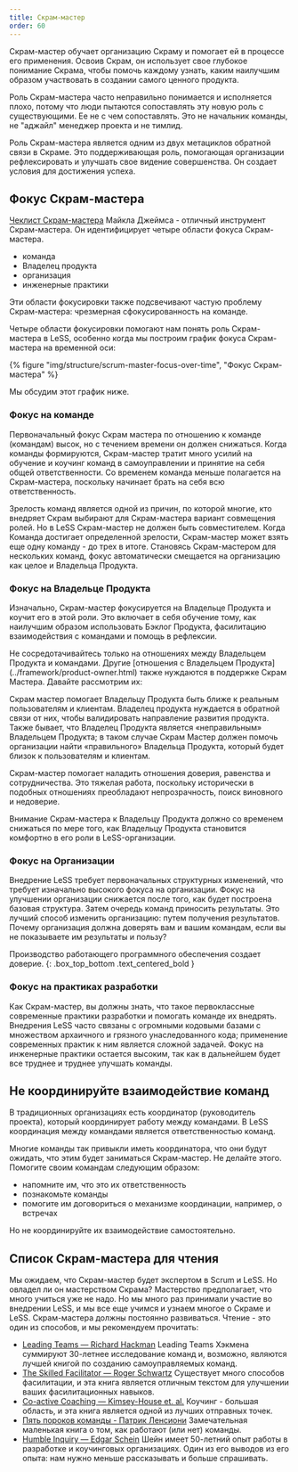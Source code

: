 ```yaml
---
title: Скрам-мастер
order: 60
---
```


Скрам-мастер обучает организацию Скраму  и помогает ей в процессе его применения. Освоив Скрам, он использует свое глубокое понимание Скрама, чтобы помочь каждому узнать, каким наилучшим образом участвовать в создании самого ценного продукта.

Роль Скрам-мастера часто неправильно понимается и исполняется плохо, потому что люди пытаются сопоставлять эту новую роль с существующими. Ее не с чем сопоставлять. Это не начальник команды, не "аджайл" менеджер проекта и не тимлид.

Роль Скрам-мастера является одним из двух метациклов обратной связи в Скраме. Это поддерживающая роль, помогающая организации рефлексировать и улучшать свое видение совершенства. Он создает условия для достижения успеха.

## Фокус Скрам-мастера

[Чеклист Скрам-мастера](http://www.scrummasterchecklist.org) Майкла Джеймса - отличный инструмент Скрам-мастера. Он идентифицирует четыре области фокуса Скрам-мастера.

* команда
* Владелец продукта
* организация
* инженерные практики

Эти области фокусировки также подсвечивают частую проблему Скрам-мастера: чрезмерная сфокусированность на команде.

Четыре области фокусировки помогают нам понять роль Скрам-мастера в LeSS, особенно когда мы построим график фокуса Скрам-мастера на временной оси:

<div>
    {% figure "img/structure/scrum-master-focus-over-time", "Фокус Скрам-мастера" %}
</div>

Мы обсудим этот график ниже.

### Фокус на команде

Первоначальный фокус Скрам мастера по отношению к команде (командам) высок, но с течением времени он должен снижаться. Когда команды формируются, Скрам-мастер тратит много усилий на обучение и коучинг команд в самоуправлении и принятие на себя общей ответственности. Со временем команда меньше полагается на Скрам-мастера, поскольку начинает брать на себя всю ответственность.

Зрелость команд является одной из причин, по которой многие, кто внедряет Скрам выбирают для Скрам-мастера вариант совмещения ролей. Но в LeSS Скрам-мастер не должен быть совместителем. Когда Команда достигает определенной зрелости, Скрам-мастер может взять еще одну команду - до трех в итоге. Становясь Скрам-мастером для нескольких команд, фокус автоматически смещается на организацию как целое и Владельца Продукта.

### Фокус на Владельце Продукта

Изначально, Скрам-мастер фокусируется на Владельце Продукта и коучит его в этой роли. Это включает в себя обучение тому, как наилучшим образом использовать Бэклог Продукта, фасилитацию взаимодействия с командами и помощь в рефлексии.

Не сосредотачивайтесь только на отношениях между Владельцем Продукта и командами. Другие [отношения с Владельцем Продукта] (../framework/product-owner.html) также нуждаются в поддержке Скрам Мастера. Давайте рассмотрим их:

Скрам мастер помогает Владельцу Продукта быть ближе к реальным пользователям и клиентам. Владелец продукта нуждается в обратной связи от них, чтобы валидировать направление развития продукта. Также бывает, что Владелец Продукта является «неправильным» Владельцем Продукта; в таком случае Скрам Мастер должен помочь организации найти «правильного» Владельца Продукта, который будет близок к пользователям и клиентам.

Скрам-мастер помогает наладить отношения доверия, равенства и сотрудничества. Это тяжелая работа, поскольку исторически в подобных отношениях преобладают непрозрачность, поиск виновного и недоверие.

Внимание Скрам-мастера к Владельцу Продукта должно со временем снижаться по мере того, как Владельцу Продукта становится комфортно в его роли в LeSS-организации.

### Фокус на Организации

Внедрение LeSS требует первоначальных структурных изменений, что требует изначально высокого фокуса на организации. Фокус на улучшении организации снижается после того, как будет построена базовая структура. Затем очередь команд приносить результаты. Это лучший способ изменить организацию: путем получения результатов. Почему организация должна доверять вам и вашим командам, если вы не показываете им результаты и пользу?

Производство работающего программного обеспечения создает доверие.
{: .box_top_bottom  .text_centered_bold }

### Фокус на практиках разработки

Как Скрам-мастер, вы должны знать, что такое первоклассные современные практики разработки и помогать команде их внедрять. Внедрения LeSS часто связаны с огромными кодовыми базами с множеством архаичного и грязного унаследованного кода; применение современных практик к ним является сложной задачей. Фокус на инженерные практики остается высоким, так как в дальнейшем будет все труднее и труднее улучшать команды.

## Не координируйте взаимодействие команд

В традиционных организациях есть координатор (руководитель проекта), который координирует работу между командами. В LeSS координация между командами является ответственностью команд.

Многие команды так привыкли иметь координатора, что они будут ожидать, что этим будет заниматься Скрам-мастер. Не делайте этого. Помогите своим командам следующим образом:

* напомните им, что это их ответственность
* познакомьте команды
* помогите им договориться о механизме координации, например, о встречах

Но не координируйте их взаимодействие самостоятельно.

## Список Скрам-мастера для чтения

Мы ожидаем, что Скрам-мастер будет экспертом в Scrum и LeSS. Но овладел ли он мастерством Скрама? Мастерство предполагает, что много учиться уже не надо. Но мы много раз принимали участие во внедрении LeSS, и мы все еще учимся и узнаем многое о Скраме и LeSS. Скрам-мастера должны постоянно развиваться. Чтение - это один из способов, и мы рекомендуем прочитать:

* [Leading Teams — Richard Hackman](http://www.amazon.com/Leading-Teams-Setting-Stage-Performances/dp/1578513332)
  Leading Teams Хэкмена суммируют 30-летнее исследование команд и, возможно, являются лучшей книгой по созданию самоуправляемых команд.
* [The Skilled Facilitator — Roger Schwartz](http://www.amazon.com/The-Skilled-Facilitator-Comprehensive-Facilitators/dp/0787947237)
  Существует много способов фасилитации, и эта книга является отличным текстом для улучшении ваших фасилитационных навыков.
* [Co-active Coaching — Kimsey-House et. al.](http://www.amazon.com/Co-Active-Coaching-Changing-Business-Transforming/dp/1857885678)
  Коучинг - большая область, и эта книга является одной из лучших отправных точек.
* [Пять пороков команды - Патрик Ленсиони](https://www.ozon.ru/context/detail/id/6258644/)
  Замечательная маленькая книга о том, как работают (или нет) команды.
* [Humble Inquiry — Edgar Schein](http://www.amazon.com/Humble-Inquiry-Instead-Telling-Business/dp/1609949811)
  Шейн имеет 50-летний опыт работы в разработке и коучинговых организациях. Один из его выводов из его опыта: нам нужно меньше рассказывать и больше спрашивать.
